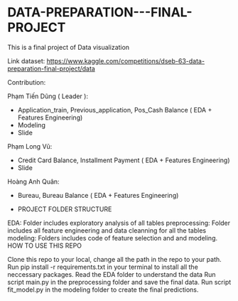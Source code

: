# DATA-PREPARATION---FINAL-PROJECT
This is a final project of Data visualization

Link dataset: https://www.kaggle.com/competitions/dseb-63-data-preparation-final-project/data


Contribution: 

Phạm Tiến Dũng ( Leader ): 
 * Application_train, Previous_application, Pos_Cash Balance ( EDA + Features Engineering)
 * Modeling
 * Slide

Phạm Long Vũ:
  * Credit Card Balance, Installment Payment ( EDA + Features Engineering)
  * Slide
  
Hoàng Anh Quân: 
  * Bureau, Bureau Balance ( EDA + Features Engineering)


- PROJECT FOLDER STRUCTURE

EDA: Folder includes exploratory analysis of all tables
preprocessing: Folder includes all feature engineering and data cleanning for all the tables
modeling: Folders includes code of feature selection and and modeling.
HOW TO USE THIS REPO

Clone this repo to your local, change all the path in the repo to your path.
Run pip install -r requirements.txt in your terminal to install all the neccessary packages.
Read the EDA folder to understand the data
Run script main.py in the preprocessing folder and save the final data.
Run script fit_model.py in the modeling folder to create the final predictions.
